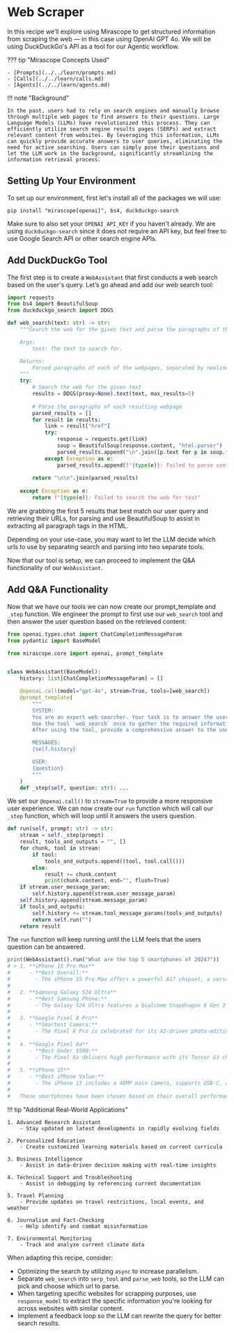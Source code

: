 # Web Scraper

In this recipe we’ll explore using Mirascope to get structured information from scraping the web — in this case using OpenAI GPT 4o. We will be using DuckDuckGo's API as a tool for our Agentic workflow.

??? tip "Mirascope Concepts Used"

    - [Prompts](../../learn/prompts.md)
    - [Calls](../../learn/calls.md)
    - [Agents](../../learn/agents.md)

!!! note "Background"

    In the past, users had to rely on search engines and manually browse through multiple web pages to find answers to their questions. Large Language Models (LLMs) have revolutionized this process. They can efficiently utilize search engine results pages (SERPs) and extract relevant content from websites. By leveraging this information, LLMs can quickly provide accurate answers to user queries, eliminating the need for active searching. Users can simply pose their questions and let the LLM work in the background, significantly streamlining the information retrieval process.

## Setting Up Your Environment

To set up our environment, first let's install all of the packages we will use:

```shell
pip install "mirascope[openai]", bs4, duckduckgo-search
```

Make sure to also set your `OPENAI_API_KEY` if you haven't already. We are using `duckduckgo-search` since it does not require an API key, but feel free to use Google Search API or other search engine APIs.

## Add DuckDuckGo Tool

The first step is to create a `WebAssistant` that first conducts a web search based on the user's query. Let’s go ahead and add our web search tool:

```python
import requests
from bs4 import BeautifulSoup
from duckduckgo_search import DDGS

def web_search(text: str) -> str:
    """Search the web for the given text and parse the paragraphs of the results.

    Args:
        text: The text to search for.

    Returns:
        Parsed paragraphs of each of the webpages, separated by newlines.
    """
    try:
        # Search the web for the given text
        results = DDGS(proxy=None).text(text, max_results=5)
        
        # Parse the paragraphs of each resulting webpage
        parsed_results = []
        for result in results:
            link = result["href"]
            try:
                response = requests.get(link)
                soup = BeautifulSoup(response.content, "html.parser")
                parsed_results.append("\n".join([p.text for p in soup.find_all("p")]))
            except Exception as e:
                parsed_results.append(f"{type(e)}: Failed to parse content from URL {link}")
        
        return "\n\n".join(parsed_results)
    
    except Exception as e:
        return f"{type(e)}: Failed to search the web for text"
```

We are grabbing the first 5 results that best match our user query and retrieving their URLs, for parsing and use BeautifulSoup to assist in extracting all paragraph tags in the HTML.

Depending on your use-case, you may want to let the LLM decide which urls to use by separating search and parsing into two separate tools.

Now that our tool is setup, we can proceed to implement the Q&A functionality of our `WebAssistant`.

## Add Q&A Functionality

Now that we have our tools we can now create our prompt_template and `_step` function. We engineer the prompt to first use our `web_search` tool and then answer the user question based on the retrieved content:

```python
from openai.types.chat import ChatCompletionMessageParam
from pydantic import BaseModel

from mirascope.core import openai, prompt_template


class WebAssistant(BaseModel):
    history: list[ChatCompletionMessageParam] = []

    @openai.call(model="gpt-4o", stream=True, tools=[web_search])
    @prompt_template(
        """
        SYSTEM:
        You are an expert web searcher. Your task is to answer the user's question using the provided tools.
        Use the tool `web_search` once to gather the required information.
        After using the tool, provide a comprehensive answer to the user's question based on the information you retrieved.

        MESSAGES:
        {self.history}

        USER:
        {question}
        """
    )
    def _step(self, question: str): ...

```

We set our `@openai.call()` to `stream=True` to provide a more responsive user experience. We can now create our `run` function which will call our `_step` function, which will loop until it answers the users question.

```python
def run(self, prompt: str) -> str:
    stream = self._step(prompt)
    result, tools_and_outputs = "", []
    for chunk, tool in stream:
        if tool:
            tools_and_outputs.append((tool, tool.call()))
        else:
            result += chunk.content
            print(chunk.content, end="", flush=True)
    if stream.user_message_param:
        self.history.append(stream.user_message_param)
    self.history.append(stream.message_param)
    if tools_and_outputs:
        self.history += stream.tool_message_params(tools_and_outputs)
        return self.run("")
    return result
```

The `run` function will keep running until the LLM feels that the users question can be answered.

```python
print(WebAssistant().run("What are the top 5 smartphones of 2024?"))
# > 1. **iPhone 15 Pro Max**
#      - **Best Overall:**
#        - The iPhone 15 Pro Max offers a powerful A17 chipset, a versatile camera system with a 5x zoom telephoto lens, and a premium design with titanium sides. It's noted for its remarkable battery life and robust performance.
#
#   2. **Samsung Galaxy S24 Ultra**
#      - **Best Samsung Phone:**
#        - The Galaxy S24 Ultra features a Qualcomm Snapdragon 8 Gen 3 processor, a stunning OLED display, and a highly capable camera system with a new 50MP shooter for 5x zoom. It stands out for its AI capabilities and impressive battery life.
#
#   3. **Google Pixel 8 Pro**
#      - **Smartest Camera:**
#        - The Pixel 8 Pro is celebrated for its AI-driven photo-editing features, including Magic Editor and Magic Audio Eraser. It sports a Tensor G3 chip, a high-resolution display, and enhanced camera sensors, providing excellent low-light performance and a support period extending to seven years of updates.
#
#   4. **Google Pixel 8a**
#      - **Best Under $500:**
#        - The Pixel 8a delivers high performance with its Tensor G3 chipset, a bright OLED display, and strong camera capabilities for its price range. It also offers Google's AI features and promises seven years of updates, making it an excellent budget option.
#
#   5. **iPhone 15**
#      - **Best iPhone Value:**
#        - The iPhone 15 includes a 48MP main camera, supports USB-C, and features Apple's A16 Bionic chipset. It provides good value with solid performance, camera quality, and a user-friendly experience.
#
#   These smartphones have been chosen based on their overall performance, camera capabilities, battery life, and additional features like AI integration and long-term software support.
```

!!! tip "Additional Real-World Applications"

    1. Advanced Research Assistant
        - Stay updated on latest developments in rapidly evolving fields

    2. Personalized Education
        - Create customized learning materials based on current curricula

    3. Business Intelligence
        - Assist in data-driven decision making with real-time insights

    4. Technical Support and Troubleshooting
        - Assist in debugging by referencing current documentation

    5. Travel Planning
        - Provide updates on travel restrictions, local events, and weather

    6. Journalism and Fact-Checking
        - Help identify and combat misinformation

    7. Environmental Monitoring
        - Track and analyze current climate data

When adapting this recipe, consider:

- Optimizing the search by utilizing `async` to increase parallelism.
- Separate `web_search` into `serp_tool` and `parse_web` tools, so the LLM can pick and choose which url to parse.
- When targeting specific websites for scrapping purposes, use `response_model` to extract the specific information you're looking for across websites with similar content.
- Implement a feedback loop so the LLM can rewrite the query for better search results.
